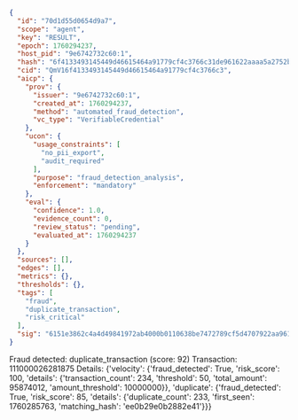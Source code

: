 ```json
{
  "id": "70d1d55d0654d9a7",
  "scope": "agent",
  "key": "RESULT",
  "epoch": 1760294237,
  "host_pid": "9e6742732c60:1",
  "hash": "6f4133493145449d46615464a91779cf4c3766c31de961622aaaa5a2752b0d0d",
  "cid": "QmV16f4133493145449d46615464a91779cf4c3766c3",
  "aicp": {
    "prov": {
      "issuer": "9e6742732c60:1",
      "created_at": 1760294237,
      "method": "automated_fraud_detection",
      "vc_type": "VerifiableCredential"
    },
    "ucon": {
      "usage_constraints": [
        "no_pii_export",
        "audit_required"
      ],
      "purpose": "fraud_detection_analysis",
      "enforcement": "mandatory"
    },
    "eval": {
      "confidence": 1.0,
      "evidence_count": 0,
      "review_status": "pending",
      "evaluated_at": 1760294237
    }
  },
  "sources": [],
  "edges": [],
  "metrics": {},
  "thresholds": {},
  "tags": [
    "fraud",
    "duplicate_transaction",
    "risk_critical"
  ],
  "sig": "6151e3862c4a4d49841972ab4000b0110638be7472789cf5d4707922aa961c22"
}
```

Fraud detected: duplicate_transaction (score: 92)
Transaction: 111000026281875
Details: {'velocity': {'fraud_detected': True, 'risk_score': 100, 'details': {'transaction_count': 234, 'threshold': 50, 'total_amount': 95874012, 'amount_threshold': 10000000}}, 'duplicate': {'fraud_detected': True, 'risk_score': 85, 'details': {'duplicate_count': 233, 'first_seen': 1760285763, 'matching_hash': 'ee0b29e0b2882e41'}}}
